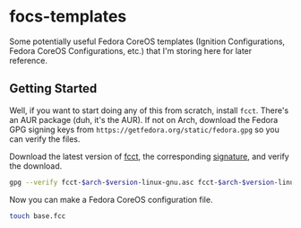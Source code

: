 # focs-templates

Some potentially useful Fedora CoreOS templates (Ignition Configurations, Fedora CoreOS Configurations, etc.) that I'm storing here for later reference.

## Getting Started

Well, if you want to start doing any of this from scratch, install `fcct`. There's an AUR package (duh, it's the AUR). If not on Arch, download the Fedora GPG signing keys from `https://getfedora.org/static/fedora.gpg` so you can verify the files.

Download the latest version of [fcct](https://github.com/coreos/fcct/releases), the corresponding [signature](), and verify the download.

```sh
gpg --verify fcct-$arch-$version-linux-gnu.asc fcct-$arch-$version-linux-gnu
```

Now you can make a Fedora CoreOS configuration file.

```sh
touch base.fcc
```

